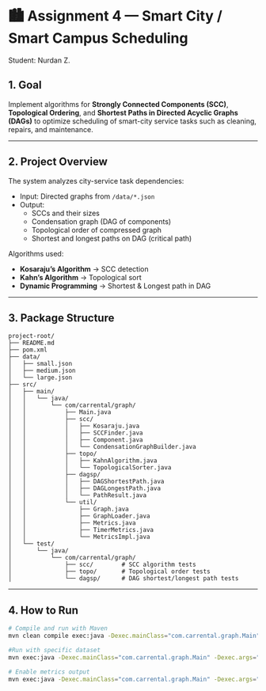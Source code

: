 # 🏙️ Assignment 4 — Smart City / Smart Campus Scheduling
Student: Nurdan Z.

## 1. Goal
Implement algorithms for **Strongly Connected Components (SCC)**, **Topological Ordering**, and **Shortest Paths in Directed Acyclic Graphs (DAGs)** to optimize scheduling of smart-city service tasks such as cleaning, repairs, and maintenance.

---

## 2. Project Overview
The system analyzes city-service task dependencies:
- Input: Directed graphs from `/data/*.json`
- Output:
    - SCCs and their sizes
    - Condensation graph (DAG of components)
    - Topological order of compressed graph
    - Shortest and longest paths on DAG (critical path)

Algorithms used:
- **Kosaraju’s Algorithm** → SCC detection
- **Kahn’s Algorithm** → Topological sort
- **Dynamic Programming** → Shortest & Longest path in DAG

---

## 3. Package Structure
```
project-root/
├── README.md
├── pom.xml
├── data/
│   ├── small.json
│   ├── medium.json
│   └── large.json
├── src/
│   ├── main/
│   │   └── java/
│   │       └── com/carrental/graph/
│   │           ├── Main.java
│   │           ├── scc/
│   │           │   ├── Kosaraju.java
│   │           │   ├── SCCFinder.java
│   │           │   ├── Component.java
│   │           │   └── CondensationGraphBuilder.java
│   │           ├── topo/
│   │           │   ├── KahnAlgorithm.java
│   │           │   └── TopologicalSorter.java
│   │           ├── dagsp/
│   │           │   ├── DAGShortestPath.java
│   │           │   ├── DAGLongestPath.java
│   │           │   └── PathResult.java
│   │           └── util/
│   │               ├── Graph.java
│   │               ├── GraphLoader.java
│   │               ├── Metrics.java
│   │               ├── TimerMetrics.java
│   │               └── MetricsImpl.java
│   └── test/
│       └── java/
│           └── com/carrental/graph/
│               ├── scc/        # SCC algorithm tests
│               ├── topo/       # Topological order tests
│               └── dagsp/      # DAG shortest/longest path tests
```
---
## 4. How to Run

```bash
# Compile and run with Maven
mvn clean compile exec:java -Dexec.mainClass="com.carrental.graph.Main"

#Run with specific dataset
mvn exec:java -Dexec.mainClass="com.carrental.graph.Main" -Dexec.args="data/small.json"

# Enable metrics output
mvn exec:java -Dexec.mainClass="com.carrental.graph.Main" -Dexec.args="--metrics"
